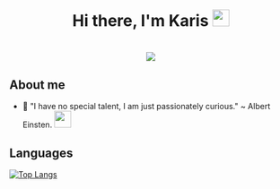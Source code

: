 
<h1 align="center">Hi there, I'm Karis <img src="https://raw.githubusercontent.com/aemmadi/aemmadi/master/wave.gif" width="30px"></h1> 

<h1 align="center"> <img src="https://media.giphy.com/media/NHUONhmbo448/giphy.gif" /></h1> 


## About me

- <p> 🔭 "I have no special talent, I am just passionately curious." ~ Albert Einsten. <img src="https://media.giphy.com/media/d4aVHC1HKnButuXC/giphy.gif" width="30px"/></p>

## Languages


[![Top Langs](https://github-readme-stats.vercel.app/api/top-langs/?username=Carrieukie&layout=compact&theme=radical)](https://github.com/anuraghazra/github-readme-stats)

